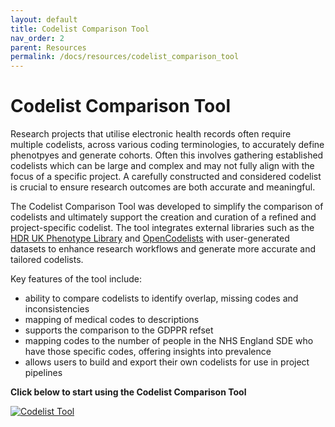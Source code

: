 ```yaml
---
layout: default
title: Codelist Comparison Tool
nav_order: 2
parent: Resources
permalink: /docs/resources/codelist_comparison_tool
---
```


# Codelist Comparison Tool

Research projects that utilise electronic health records often require multiple codelists, across various coding terminologies, to accurately define phenotpyes and generate cohorts. Often this involves gathering established codelists which can be large and complex and may not fully align with the focus of a specific project. A carefully constructed and considered codelist is crucial to ensure research outcomes are both accurate and meaningful.

The Codelist Comparison Tool was developed to simplify the comparison of codelists and ultimately support the creation and curation of a refined and project-specific codelist. The tool integrates external libraries such as the <a href="https://phenotypes.healthdatagateway.org/" target="_blank">HDR UK Phenotype Library</a> and <a href="https://www.opencodelists.org/" target="_blank">OpenCodelists</a> with user-generated datasets to enhance research workflows and generate more accurate and tailored codelists. 

Key features of the tool include:

- ability to compare codelists to identify overlap, missing codes and inconsistencies
- mapping of medical codes to descriptions
- supports the comparison to the GDPPR refset
- mapping codes to the number of people in the NHS England SDE who have those specific codes, offering insights into prevalence
- allows users to build and export their own codelists for use in project pipelines

**Click below to start using the Codelist Comparison Tool**

<a href="https://bhf-dsc-hds.shinyapps.io/codelist_tool/" target="_blank">
  <img src="https://bhfdsc.github.io/documentation/assets/images/codelist_tool.png" alt="Codelist Tool">
</a>

